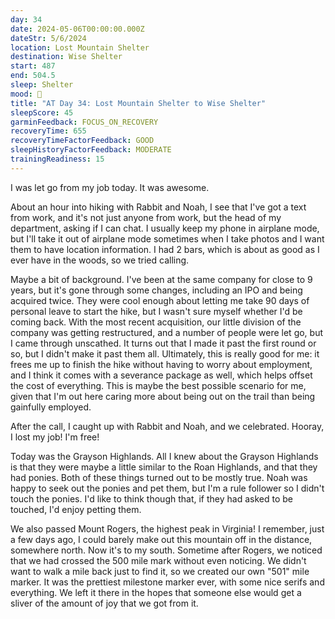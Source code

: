 ```yaml
---
day: 34
date: 2024-05-06T00:00:00.000Z
dateStr: 5/6/2024
location: Lost Mountain Shelter
destination: Wise Shelter
start: 487
end: 504.5
sleep: Shelter
mood: 🙂
title: "AT Day 34: Lost Mountain Shelter to Wise Shelter"
sleepScore: 45
garminFeedback: FOCUS_ON_RECOVERY
recoveryTime: 655
recoveryTimeFactorFeedback: GOOD
sleepHistoryFactorFeedback: MODERATE
trainingReadiness: 15
---
```

I was let go from my job today. It was awesome.

About an hour into hiking with Rabbit and Noah, I see that I've got a text from work, and it's not just anyone from work, but the head of my department, asking if I can chat. I usually keep my phone in airplane mode, but I'll take it out of airplane mode sometimes when I take photos and I want them to have location information. I had 2 bars, which is about as good as I ever have in the woods, so we tried calling.

Maybe a bit of background. I've been at the same company for close to 9 years, but it's gone through some changes, including an IPO and being acquired twice. They were cool enough about letting me take 90 days of personal leave to start the hike, but I wasn't sure myself whether I'd be coming back. With the most recent acquisition, our little division of the company was getting restructured, and a number of people were let go, but I came through unscathed. It turns out that I made it past the first round or so, but I didn't make it past them all. Ultimately, this is really good for me: it frees me up to finish the hike without having to worry about employment, and I think it comes with a severance package as well, which helps offset the cost of everything. This is maybe the best possible scenario for me, given that I'm out here caring more about being out on the trail than being gainfully employed.

After the call, I caught up with Rabbit and Noah, and we celebrated. Hooray, I lost my job! I'm free!

Today was the Grayson Highlands. All I knew about the Grayson Highlands is that they were maybe a little similar to the Roan Highlands, and that they had ponies. Both of these things turned out to be mostly true. Noah was happy to seek out the ponies and pet them, but I'm a rule follower so I didn't touch the ponies. I'd like to think though that, if they had asked to be touched, I'd enjoy petting them.

We also passed Mount Rogers, the highest peak in Virginia! I remember, just a few days ago, I could barely make out this mountain off in the distance, somewhere north. Now it's to my south. Sometime after Rogers, we noticed that we had crossed the 500 mile mark without even noticing. We didn't want to walk a mile back just to find it, so we created our own "501" mile marker. It was the prettiest milestone marker ever, with some nice serifs and everything. We left it there in the hopes that someone else would get a sliver of the amount of joy that we got from it.

